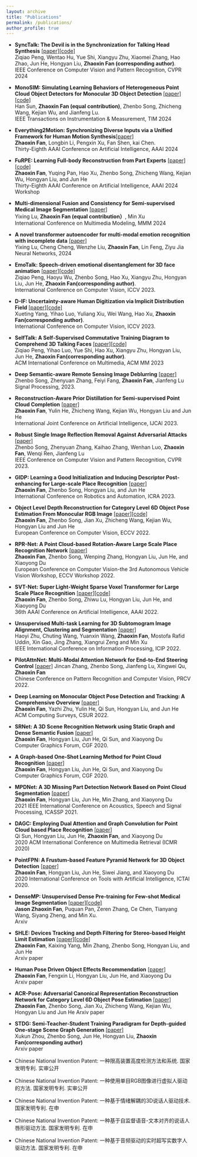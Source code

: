 ```yaml
---
layout: archive
title: "Publications"
permalink: /publications/
author_profile: true
---
```




* **SyncTalk: The Devil is in the Synchronization for Talking Head Synthesis** [[paper]](https://arxiv.org/pdf/2311.17590.pdf)[[code]](https://github.com/ZiqiaoPeng/SyncTalk)  
Ziqiao Peng, Wentao Hu, Yue Shi, Xiangyu Zhu, Xiaomei Zhang, Hao Zhao, Jun He, Hongyan Liu, **Zhaoxin Fan (corresponding author)**.  
IEEE Conference on Computer Vision and Pattern Recognition, CVPR 2024

* **MonoSIM: Simulating Learning Behaviors of Heterogeneous Point Cloud Object Detectors for Monocular 3D Object Detection** [[paper]](https://arxiv.org/pdf/2208.09446.pdf) [[code]](https://github.com/sunh18/MonoSIM)   
Han Sun, **Zhaoxin Fan (equal contribution)**, Zhenbo Song, Zhicheng Wang, Kejian Wu, and Jianfeng Lu.  
IEEE Transactions on Instrumentation & Measurement, TIM 2024

* **Everything2Motion: Synchronizing Diverse Inputs via a Unified Framework for Human Motion Synthesis**[[paper]](https://ojs.aaai.org/index.php/AAAI/article/view/27936)  
**Zhaoxin Fan**, Longbin Li, Pengxin Xu, Fan Shen, kai Chen.  
Thirty-Eighth AAAI Conference on Artificial Intelligence, AAAI 2024

* **FuRPE: Learning Full-body Reconstruction from Part Experts** [[paper]](https://arxiv.org/pdf/2212.00731.pdf)[[code]](https://github.com/indigo-99/FuRPE)    
**Zhaoxin Fan**, Yuqing Pan, Hao Xu, Zhenbo Song, Zhicheng Wang, Kejian Wu, Hongyan Liu, and Jun He  
Thirty-Eighth AAAI Conference on Artificial Intelligence, AAAI 2024 Workshop

* **Multi-dimensional Fusion and Consistency for Semi-supervised Medical Image Segmentation** [[paper]](https://arxiv.org/pdf/2309.06618.pdf)    
Yixing Lu, **Zhaoxin Fan (equal contribution）**, Min Xu  
International Conference on Multimedia Modeling, MMM 2024

* **A novel transformer autoencoder for multi-modal emotion recognition with incomplete data** [[paper]](https://www.sciencedirect.com/science/article/pii/S089360802400025X?casa_token=adiVdzjLKUsAAAAA:2wBEqdxXN0qWvMjNQmyBENFLP1G6r4on2P63VmbOhkAfE4vUe0V56XgAjPyRQ7nE8drvaLN8-8Sp)    
Yixing Lu, Cheng Cheng, Wenzhe Liu, **Zhaoxin Fan**, Lin Feng, Ziyu Jia  
Neural Networks, 2024

* **EmoTalk: Speech-driven emotional disentanglement for 3D face animation** [[paper]](https://arxiv.org/pdf/2303.11089.pdf)[[code]](https://github.com/ZiqiaoPeng/EmoTalk)   
Ziqiao Peng, Haoyu Wu, Zhenbo Song, Hao Xu, Xiangyu Zhu, Hongyan Liu, Jun He, **Zhaoxin Fan(corresponding author)**.  
International Conference on Computer Vision, ICCV 2023.

* **D-IF: Uncertainty-aware Human Digitization via Implicit Distribution Field** [[paper]](https://arxiv.org/pdf/2308.08857.pdf)[[code]](https://github.com/psyai-net/D-IF_release)   
Xueting Yang, Yihao Luo, Yuliang Xiu, Wei Wang, Hao Xu, **Zhaoxin Fan(corresponding author)**.  
International Conference on Computer Vision, ICCV 2023.

* **SelfTalk: A Self-Supervised Commutative Training Diagram to Comprehend 3D Talking Faces** [[paper]](https://arxiv.org/pdf/2306.10799.pdf)[[code]](https://github.com/psyai-net/SelfTalk_release)  
Ziqiao Peng, Yihao Luo, Yue Shi, Hao Xu, Xiangyu Zhu, Hongyan Liu, Jun He, **Zhaoxin Fan(corresponding author)**.  
ACM International Conference on Multimedia, ACM MM 2023


* **Deep Semantic-aware Remote Sensing Image Deblurring** [[paper]](https://www.sciencedirect.com/science/article/abs/pii/S0165168423001822)  
Zhenbo Song, Zhenyuan Zhang, Feiyi Fang, **Zhaoxin Fan**, Jianfeng Lu  
Signal Processing, 2023.

* **Reconstruction-Aware Prior Distillation for Semi-supervised Point Cloud Completion** [[paper]](https://arxiv.org/pdf/2204.09186.pdf)  
**Zhaoxin Fan**, Yulin He, Zhicheng Wang, Kejian Wu, Hongyan Liu and Jun He  
International Joint Conference on Artificial Intelligence, IJCAI 2023.

* **Robust Single Image Reflection Removal Against Adversarial Attacks** [[paper]](https://openaccess.thecvf.com/content/CVPR2023/papers/Song_Robust_Single_Image_Reflection_Removal_Against_Adversarial_Attacks_CVPR_2023_paper.pdf)    
Zhenbo Song, Zhenyuan Zhang, Kaihao Zhang, Wenhan Luo, **Zhaoxin Fan**, Wenqi Ren, Jianfeng Lu   
IEEE Conference on Computer Vision and Pattern Recognition, CVPR 2023.


* **GIDP: Learning a Good Initialization and Inducing Descriptor Post-enhancing for Large-scale Place Recognition** [[paper]](https://arxiv.org/pdf/2209.11488.pdf)    
**Zhaoxin Fan**, Zhenbo Song, Hongyan Liu, and Jun He  
International Conference on Robotics and Automation, ICRA 2023.

* **Object Level Depth Reconstruction for Category Level 6D Object Pose Estimation From Monocular RGB Image** [[paper]](https://arxiv.org/pdf/2204.01586.pdf)[[code]](https://github.com/FANzhaoxin666/OLD_Net_release)       
**Zhaoxin Fan**, Zhenbo Song, Jian Xu, Zhicheng Wang, Kejian Wu, Hongyan Liu and Jun He  
European Conference on Computer Vision, ECCV 2022.


* **RPR-Net: A Point Cloud-based Rotation-Aware Large Scale Place Recognition Network** [[paper]](https://arxiv.org/pdf/2108.12790.pdf)    
**Zhaoxin Fan**, Zhenbo Song, Wenping Zhang, Hongyan Liu, Jun He, and Xiaoyong Du  
European Conference on Computer Vision-the 3rd Autonomous Vehicle Vision Workshop, ECCV Workshop 2022.


* **SVT-Net: Super Light-Weight Sparse Voxel Transformer for Large Scale Place Recognition** [[paper]](https://arxiv.org/pdf/2105.00149.pdf)[[code]](https://github.com/ZhenboSong/SVTNet)    
**Zhaoxin Fan**, Zhenbo Song, Zhiwu Lu, Hongyan Liu, Jun He, and Xiaoyong Du  
36th AAAI Conference on Artificial Intelligence, AAAI 2022.


* **Unsupervised Multi-task Learning for 3D Subtomogram Image Alignment, Clustering and Segmentation** [[paper]](https://arxiv.org/pdf)      
Haoyi Zhu, Chuting Wang, Yuanxin Wang, **Zhaoxin Fan**, Mostofa Rafid Uddin, Xin Gao, Jing Zhang, Xiangrui Zeng and Min Xu  
IEEE International Conference on Information Processing, ICIP 2022.


* **PilotAttnNet: Multi-Modal Attention Network for End-to-End Steering Control** [[paper]](https://link.springer.com/chapter/10.1007/978-3-031-18913-5_14) 
Jincan Zhang, Zhenbo Song, Jianfeng Lu, Xingwei Qu, **Zhaoxin Fan**  
Chinese Conference on Pattern Recognition and Computer Vision, PRCV 2022.


* **Deep Learning on Monocular Object Pose Detection and Tracking: A Comprehensive Overview** [[paper]](https://arxiv.org/pdf/2105.14291.pdf)  
**Zhaoxin Fan**, Yazhi Zhu, Yulin He, Qi Sun, Hongyan Liu, and Jun He  
ACM Computing Surveys, CSUR 2022.

* **SRNet: A 3D Scene Recognition Network using Static Graph and Dense Semantic Fusion** [[paper]](https://onlinelibrary.wiley.com/doi/abs/10.1111/cgf.14146)    
**Zhaoxin Fan**, Hongyan Liu, Jun He, Qi Sun, and Xiaoyong Du  
Computer Graphics Forum, CGF 2020. 


* **A Graph‐based One‐Shot Learning Method for Point Cloud Recognition** [[paper]](https://onlinelibrary.wiley.com/doi/abs/10.1111/cgf.14147)    
**Zhaoxin Fan**, Hongyan Liu, Jun He, Qi Sun, and Xiaoyong Du  
Computer Graphics Forum, CGF 2020.


* **MPDNet: A 3D Missing Part Detection Network Based on Point Cloud Segmentation** [[paper]](https://ieeexplore.ieee.org/abstract/document/9414867/)  
**Zhaoxin Fan**, Hongyan Liu, Jun He, Min Zhang, and Xiaoyong Du  
2021 IEEE International Conference on Acoustics, Speech and Signal Processing, ICASSP 2021.


* **DAGC: Employing Dual Attention and Graph Convolution for Point Cloud based Place Recognition** [[paper]](https://dl.acm.org/doi/abs/10.1145/3372278.3390693)  
Qi Sun, Hongyan Liu, Jun He, **Zhaoxin Fan**, and Xiaoyong Du  
2020 ACM International Conference on Multimedia Retrieval  (ICMR 2020)

* **PointFPN: A Frustum-based Feature Pyramid Network for 3D Object Detection** [[paper]](https://ieeexplore.ieee.org/abstract/document/9288277)  
**Zhaoxin Fan**, Hongyan Liu, Jun He, Siwei Jiang, and Xiaoyong Du  
2020 International Conference on Tools with Artificial Intelligence, ICTAI 2020.



* **DenseMP: Unsupervised Dense Pre-training for Few-shot Medical Image Segmentation** [[paper]](https://arxiv.org/pdf/2307.09604.pdf)[[code]](https://github.com/zhaoxinf/DenseMP_release/tree/main)  
**Jason Zhaoxin Fan**, Puquan Pan, Zeren Zhang, Ce Chen, Tianyang Wang, Siyang Zheng, and Min Xu.  
Arxiv

* **SHLE: Devices Tracking and Depth Filtering for Stereo-based Height Limit Estimation** [[paper]](https://arxiv.org/pdf/2212.11538.pdf)[[code]](https://github.com/Yang-Kaixing/SHLE)    
**Zhaoxin Fan**, Kaixing Yang, Min Zhang, Zhenbo Song, Hongyan Liu, and Jun He  
Arxiv paper


* **Human Pose Driven Object Effects Recommendation** [[paper]](https://arxiv.org/pdf/2209.08353.pdf)    
**Zhaoxin Fan**, Fengxin Li, Hongyan Liu, Jun He, and Xiaoyong Du  
Arxiv paper



* **ACR-Pose: Adversarial Canonical Representation Reconstruction Network for Category Level 6D Object Pose Estimation** [[paper]](https://arxiv.org/pdf/2111.10524.pdf)    
**Zhaoxin Fan**, Zhenbo Song, Jian Xu, Zhicheng Wang, Kejian Wu, Hongyan Liu and Jun He 
Arxiv paper


* **STDG: Semi-Teacher-Student Training Paradigram for Depth-guided One-stage Scene Graph Generation** [[paper]](https://arxiv.org/pdf/2309.08179.pdf)    
Xukun Zhou, Zhenbo Song, Jun He, Hongyan Liu, **Zhaoxin Fan(corresponding author)**  
Arxiv paper



*  Chinese National Invention Patent: 一种限高装置高度检测方法和系统. 国家发明专利. 实审公开
*  Chinese National Invention Patent: 一种使用单目RGB图像进行虚拟人驱动的方法. 国家发明专利. 实审公开
*  Chinese National Invention Patent: 一种基于情绪解耦的3D说话人驱动技术. 国家发明专利. 在申
*  Chinese National Invention Patent: 一种基于自监督语音-文本对齐的说话人唇形驱动方法. 国家发明专利. 在申
*  Chinese National Invention Patent: 一种基于音频驱动的实时超写实数字人驱动方法. 国家发明专利. 在申
